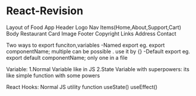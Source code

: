 # React-Revision
Layout of Food App
    Header
        Logo
        Nav Items(Home,About,Support,Cart)
    Body
        Restaurant Card
            Image
    Footer
        Copyright
        Links
        Address
        Contact

Two ways to export funciton,variables
    -Named export eg. export componentName; multiple can be possible . use it by {}
    -Default export eg. export default componentName; only one in a file

Variable:
    1.Normal Variable like in JS
    2.State Variable with superpowers: its like simple function with some powers

React Hooks:
    Normal JS utility function
    useState()
    useEffect()